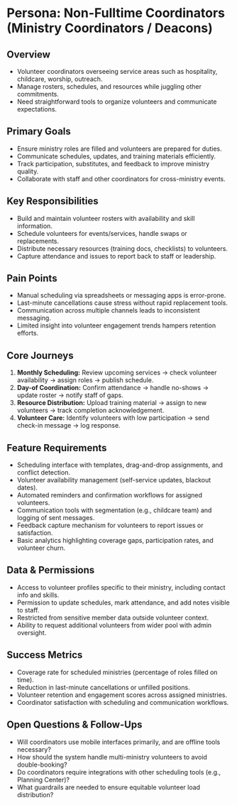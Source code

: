 # Persona: Non-Fulltime Coordinators (Ministry Coordinators / Deacons)

## Overview
- Volunteer coordinators overseeing service areas such as hospitality, childcare, worship, outreach.
- Manage rosters, schedules, and resources while juggling other commitments.
- Need straightforward tools to organize volunteers and communicate expectations.

## Primary Goals
- Ensure ministry roles are filled and volunteers are prepared for duties.
- Communicate schedules, updates, and training materials efficiently.
- Track participation, substitutes, and feedback to improve ministry quality.
- Collaborate with staff and other coordinators for cross-ministry events.

## Key Responsibilities
- Build and maintain volunteer rosters with availability and skill information.
- Schedule volunteers for events/services, handle swaps or replacements.
- Distribute necessary resources (training docs, checklists) to volunteers.
- Capture attendance and issues to report back to staff or leadership.

## Pain Points
- Manual scheduling via spreadsheets or messaging apps is error-prone.
- Last-minute cancellations cause stress without rapid replacement tools.
- Communication across multiple channels leads to inconsistent messaging.
- Limited insight into volunteer engagement trends hampers retention efforts.

## Core Journeys
1. **Monthly Scheduling:** Review upcoming services → check volunteer availability → assign roles → publish schedule.
2. **Day-of Coordination:** Confirm attendance → handle no-shows → update roster → notify staff of gaps.
3. **Resource Distribution:** Upload training material → assign to new volunteers → track completion acknowledgement.
4. **Volunteer Care:** Identify volunteers with low participation → send check-in message → log response.

## Feature Requirements
- Scheduling interface with templates, drag-and-drop assignments, and conflict detection.
- Volunteer availability management (self-service updates, blackout dates).
- Automated reminders and confirmation workflows for assigned volunteers.
- Communication tools with segmentation (e.g., childcare team) and logging of sent messages.
- Feedback capture mechanism for volunteers to report issues or satisfaction.
- Basic analytics highlighting coverage gaps, participation rates, and volunteer churn.

## Data & Permissions
- Access to volunteer profiles specific to their ministry, including contact info and skills.
- Permission to update schedules, mark attendance, and add notes visible to staff.
- Restricted from sensitive member data outside volunteer context.
- Ability to request additional volunteers from wider pool with admin oversight.

## Success Metrics
- Coverage rate for scheduled ministries (percentage of roles filled on time).
- Reduction in last-minute cancellations or unfilled positions.
- Volunteer retention and engagement scores across assigned ministries.
- Coordinator satisfaction with scheduling and communication workflows.

## Open Questions & Follow-Ups
- Will coordinators use mobile interfaces primarily, and are offline tools necessary?
- How should the system handle multi-ministry volunteers to avoid double-booking?
- Do coordinators require integrations with other scheduling tools (e.g., Planning Center)?
- What guardrails are needed to ensure equitable volunteer load distribution?
